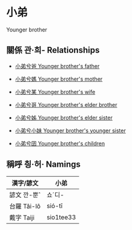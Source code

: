 # 小弟
Younger brother

## 關係 관·희- Relationships

- [小弟兮爸 Younger brother's father](member2.md)

- [小弟兮媽 Younger brother's mother](member3.md)

- [小弟兮某 Younger brother's wife](member21.md)

- [小弟兮哥 Younger brother's elder brother](member4.md)

- [小弟兮姊 Younger brother's elder sister](member5.md)

- [小弟兮小妹 Younger brother's younger sister](member7.md)

- [小弟兮囝 Younger brother's children](member22.md)



## 稱呼 칑·허· Namings

漢字/諺文 | 小弟
--- | ---
諺文 깐-뿐ˆ | 쇼ˊ디-
台羅 Tâi-lô | sió-tī
戴字 Taiji | sio1tee33


